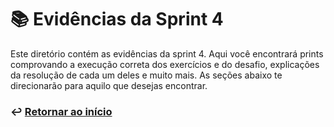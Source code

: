 # 📚 Evidências da Sprint 4
Este diretório contém as evidências da sprint 4. Aqui você encontrará prints comprovando a execução correta dos exercícios e do desafio, explicações da resolução de cada um deles e muito mais. As seções abaixo te direcionarão para aquilo que desejas encontrar.


### ↩️ [Retornar ao início](../../README.md)